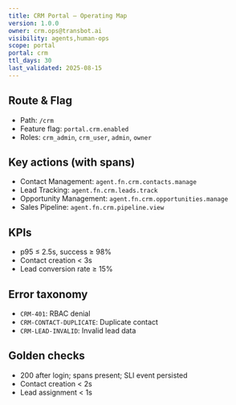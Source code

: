 ```yaml
---
title: CRM Portal — Operating Map
version: 1.0.0
owner: crm.ops@transbot.ai
visibility: agents,human-ops
scope: portal
portal: crm
ttl_days: 30
last_validated: 2025-08-15
---
```


## Route & Flag

- Path: `/crm`
- Feature flag: `portal.crm.enabled`
- Roles: `crm_admin`, `crm_user`, `admin`, `owner`

## Key actions (with spans)

- Contact Management: `agent.fn.crm.contacts.manage`
- Lead Tracking: `agent.fn.crm.leads.track`
- Opportunity Management: `agent.fn.crm.opportunities.manage`
- Sales Pipeline: `agent.fn.crm.pipeline.view`

## KPIs

- p95 ≤ 2.5s, success ≥ 98%
- Contact creation < 3s
- Lead conversion rate ≥ 15%

## Error taxonomy

- `CRM-401`: RBAC denial
- `CRM-CONTACT-DUPLICATE`: Duplicate contact
- `CRM-LEAD-INVALID`: Invalid lead data

## Golden checks

- 200 after login; spans present; SLI event persisted
- Contact creation < 2s
- Lead assignment < 1s
